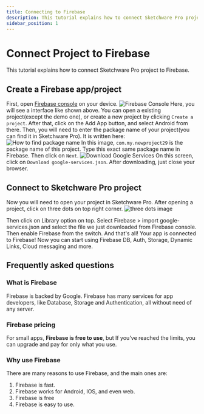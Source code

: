 ```yaml
---
title: Connecting to Firebase
description: This tutorial explains how to connect Sketchware Pro project to Firebase.
sidebar_position: 1
---
```


# Connect Project to Firebase

This tutorial explains how to connect Sketchware Pro project to Firebase.

## Create a Firebase app/project

First, open [Firebase console](https://console.firebase.google.com/) on your device.
![Firebase Console](/img/firebase_console.jpg)
Here, you will see a interface like shown above. You can open a existing project(except the demo one), or create a new project by clicking `Create a project`.
After that, click on the Add App button, and select Android from there. Then, you will need to enter the package name of your project(you can find it in Sketchware Pro).
It is written here:
![How to find package name](/img/package_name.jpg)
In this image, `com.my.newproject29` is the package name of this project. Type this exact same package name in Firebase. Then click on `Next`.
![Download Google Services](/img/google_services_json.jpg)
On this screen, click on `Download google-services.json`.
After downloading, just close your browser.
## Connect to Sketchware Pro project
Now you will need to open your project in Sketchware Pro.
After opening a project, click on three dots on top right corner.
![three dots image](/img/three_dots.jpg)

Then click on Library option on top.
Select Firebase > import google-services.json
and select the file we just downloaded from Firebase console. Then enable Firebase from the switch.
And that's all! Your app is connected to Firebase! Now you can start using Firebase DB, Auth, Storage, Dynamic Links, Cloud messaging and more.

## Frequently asked questions
### What is Firebase
Firebase is backed by Google. Firebase has many services for app developers, like Database, Storage and Authentication, all without need of any server.
### Firebase pricing
For small apps, **Firebase is free to use**, but If you've reached the limits, you can upgrade and pay for only what you use.
### Why use Firebase
There are many reasons to use Firebase, and the main ones are:
1. Firebase is fast.
2. Firebase works for Android, IOS, and even web.
3. Firebase is free
4. Firebase is easy to use.
